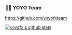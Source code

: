 ### 🦄🌈 YOYO Team
https://github.com/yoyofxteam

[![yoyofx's github stats](https://github-readme-stats.vercel.app/api?username=yoyofx&show_icons=true&theme=cobalt)](https://github.com/yoyofx/github-readme-stats)

<!--
**yoyofx/yoyofx** is a ✨ _special_ ✨ repository because its `README.md` (this file) appears on your GitHub profile.

Here are some ideas to get you started:

- 🔭 I’m currently working on ...
- 🌱 I’m currently learning ...
- 👯 I’m looking to collaborate on ...
- 🤔 I’m looking for help with ...
- 💬 Ask me about ...
- 📫 How to reach me: ...
- 😄 Pronouns: ...
- ⚡ Fun fact: ...
-->
